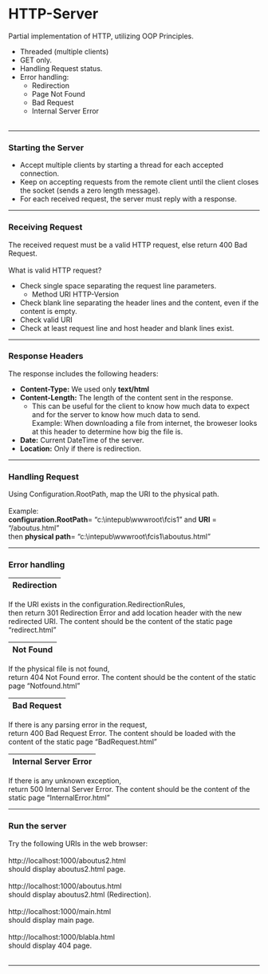 # HTTP-Server
Partial implementation of HTTP, utilizing OOP Principles.
- Threaded (multiple clients)
- GET only.
- Handling Request status.
- Error handling:
  - Redirection
  - Page Not Found
  - Bad Request
  - Internal Server Error<br><br>
----------------
### Starting the Server
- Accept multiple clients by starting a thread for each accepted connection.
- Keep on accepting requests from the remote client until the client closes the socket (sends a zero length message).
- For each received request, the server must reply with a response.
----------------
### Receiving Request
The received request must be a valid HTTP request, else return 400 Bad Request.<br><br>
What is valid HTTP request?
- Check single space separating the request line parameters.	
	- Method URI HTTP-Version
- Check blank line separating the header lines and the content, even if the content is empty.
- Check valid URI
- Check at least request line and host header and blank lines exist.
----------------
### Response Headers
The response includes the following headers:
- **Content-Type:**
     We used only **text/html**
- **Content-Length:**
     The length of the content sent in the response.
  - This can be useful for the client to know how much data to expect and for the server to know how much data to send.<br>
    Example: When downloading a file from internet, the broweser looks at this header to determine how big the file is.
- **Date:**
     Current DateTime of the server.
- **Location:**
     Only if there is redirection.
----------------
### Handling Request
Using Configuration.RootPath, map the URI to the physical path.<br><br>
Example:<br> **configuration.RootPath**= “c:\intepub\wwwroot\fcis1” and **URI** = “/aboutus.html” <br>then **physical path**= “c:\intepub\wwwroot\fcis1\aboutus.html”

----------------
### Error handling

| Redirection | 
| ------------- | 
 If the URI exists in the configuration.RedirectionRules, <br>then return 301 Redirection Error and add location header with the new redirected URI.
 The content should be the content of the static page “redirect.html”  
 
| Not Found | 
| ------------- | 
If the physical file is not found,<br> return 404 Not Found error.
The content should be the content of the static page “Notfound.html”

| Bad Request | 
| ------------- |
If there is any parsing error in the request,<br> return 400 Bad Request Error.
The content should be loaded with the content of the static page “BadRequest.html”

| Internal Server Error | 
| ------------- |
If there is any unknown exception,<br> return 500 Internal Server Error.
The content should be the content of the static page “InternalError.html”


-----------

### Run the server

Try the following URIs in the web browser:<br>
<br>
http://localhost:1000/aboutus2.html
<br>should display aboutus2.html page.<br>
<br>
http://localhost:1000/aboutus.html
<br>should display aboutus2.html (Redirection).<br>
<br>
http://localhost:1000/main.html
<br>should display main page.<br>
<br>
http://localhost:1000/blabla.html
<br>should display 404 page.<br>
<br>

---------------
